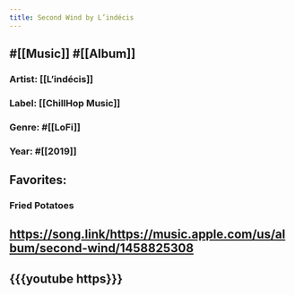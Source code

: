 ```yaml
---
title: Second Wind by L’indécis
---
```


## #[[Music]] #[[Album]]
### Artist: [[L’indécis]]

### Label: [[ChillHop Music]]

### Genre: #[[LoFi]]

### Year: #[[2019]]

## Favorites:
### Fried Potatoes

## https://song.link/https://music.apple.com/us/album/second-wind/1458825308

## {{{youtube https}}}
